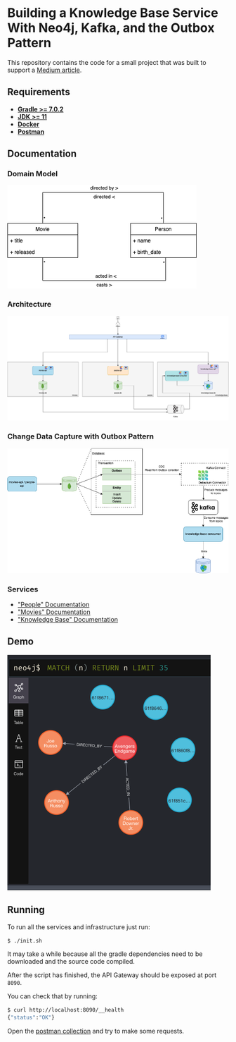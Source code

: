 # Building a Knowledge Base Service With Neo4j, Kafka, and the Outbox Pattern

This repository contains the code for a small project that was built to support a [Medium article](https://medium.com/@thegoncalomartins/building-a-knowledge-base-service-with-neo4j-kafka-and-the-outbox-pattern-9fffeaa284a6).

## Requirements

* **[Gradle >= 7.0.2](https://gradle.org/releases/)**
* **[JDK >= 11](https://www.oracle.com/java/technologies/downloads/)**
* **[Docker](https://docs.docker.com/get-docker/)**
* **[Postman](https://www.postman.com/downloads/)**

## Documentation

### Domain Model

![](./docs/domain-model.png)

### Architecture

![](./docs/architecture.png)

### Change Data Capture with Outbox Pattern

![](./docs/outbox-pattern-with-cdc.png)

### Services

* ["People" Documentation](./people/README.md)
* ["Movies" Documentation](./movies/README.md)
* ["Knowledge Base" Documentation](./knowledge-base/README.md)

## Demo

![](./docs/neo4j-screenshot.png)


## Running

To run all the services and infrastructure just run:
```bash
$ ./init.sh
```

It may take a while because all the gradle dependencies need to be downloaded and the source code compiled.

After the script has finished, the API Gateway should be exposed at port `8090`.

You can check that by running:
```bash
$ curl http://localhost:8090/__health
{"status":"OK"}
```

Open the [postman collection](postman/KnowledgeBaseWithOutboxPattern.postman_collection.json) and try to make some requests.
